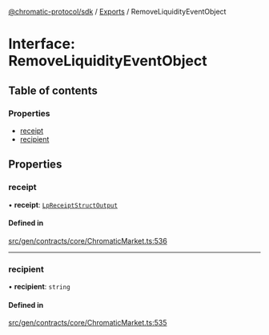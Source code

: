 [@chromatic-protocol/sdk](../README.md) / [Exports](../modules.md) / RemoveLiquidityEventObject

# Interface: RemoveLiquidityEventObject

## Table of contents

### Properties

- [receipt](RemoveLiquidityEventObject.md#receipt)
- [recipient](RemoveLiquidityEventObject.md#recipient)

## Properties

### receipt

• **receipt**: [`LpReceiptStructOutput`](../modules.md#lpreceiptstructoutput)

#### Defined in

[src/gen/contracts/core/ChromaticMarket.ts:536](https://github.com/chromatic-protocol/sdk/blob/11a9f76/src/gen/contracts/core/ChromaticMarket.ts#L536)

___

### recipient

• **recipient**: `string`

#### Defined in

[src/gen/contracts/core/ChromaticMarket.ts:535](https://github.com/chromatic-protocol/sdk/blob/11a9f76/src/gen/contracts/core/ChromaticMarket.ts#L535)
